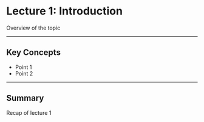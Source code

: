 # Lecture 1: Introduction

Overview of the topic

---

## Key Concepts

- Point 1
- Point 2

---

## Summary

Recap of lecture 1
